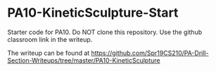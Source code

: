 # PA10-KineticSculpture-Start

Starter code for PA10.
Do NOT clone this repository. Use the github classroom link in the writeup.

The writeup can be found at
https://github.com/Spr19CS210/PA-Drill-Section-Writeups/tree/master/PA10-KineticSculpture
